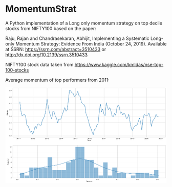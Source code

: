 # MomentumStrat
A Python implementation of a Long only momentum strategy on top decile stocks from NIFTY100 based on the paper:

Raju, Rajan and Chandrasekaran, Abhijit, Implementing a Systematic Long-only Momentum 
Strategy: Evidence From India (October 24, 2019). 
Available at SSRN: https://ssrn.com/abstract=3510433 or http://dx.doi.org/10.2139/ssrn.3510433

NIFTY100 stock data taken from https://www.kaggle.com/kmldas/nse-top-100-stocks

Average momentum of top performers from 2011:

<img src="https://github.com/SpagetBakemono/MomentumStrat/blob/main/Plots/momentumReturns.png" width="600" height="300">


